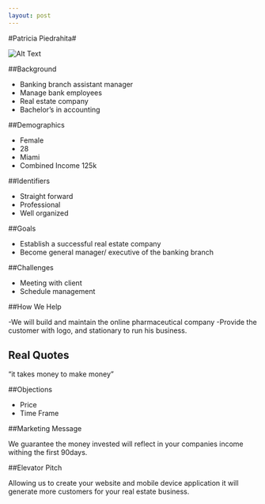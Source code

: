 ```yaml
---
layout: post
---
```

#Patricia Piedrahita#

![Alt Text](http://scontent.cdninstagram.com/hphotos-xaf1/t51.2885-15/s306x306/e15/11018503_317807098429972_1531052292_n.jpg)

##Background

* Banking branch assistant manager
* Manage bank employees
* Real estate company
* Bachelor’s in accounting

##Demographics 

* Female
* 28
* Miami
* Combined Income 125k

##Identifiers

* Straight forward
* Professional
* Well organized

##Goals

* Establish a successful real estate company 
* Become general manager/ executive of the banking branch

##Challenges

* Meeting with client
* Schedule management 

##How We Help

-We will build and maintain the online pharmaceutical company
-Provide the customer with logo, and stationary to run his business.

## Real Quotes

“it takes money to make money”

##Objections

* Price
* Time Frame 

##Marketing Message
 
We guarantee the money invested will reflect in your companies income withing the first 90days.


##Elevator Pitch

Allowing us to create your website and mobile device application it will generate more customers for your real estate business.










